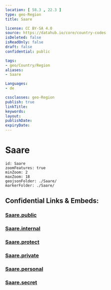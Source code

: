 ```yaml
---
location: [ 58.3 , 22.3 ] 
type: geo-Region
title: Saare

license: CC BY-SA 4.0
source: https://datahub.io/core/country-codes
isDeleted: false
isReadOnly: false
draft: false
confidential: public

tags:
- geo/Country/Region
aliases:
- Saare

Languages:
- de

cssclasses: geo-Region
publish: true
linkTitle: 
keywords: 
layout: 
publishDate: 
expiryDate: 
---
```


# Saare

```leaflet
id: Saare
zoomFeatures: true 
minZoom: 2 
maxZoom: 18
geojsonFolder: ./Saare/
markerFolder: ./Saare/
```


## Confidential Links & Embeds: 

### [Saare.public](/_public/\Earth\Continent\Europe\Europe~North\Estonia\Counties~EstoniaSaare.public.md) 

### [Saare.internal](/_internal/\Earth\Continent\Europe\Europe~North\Estonia\Counties~EstoniaSaare.internal.md) 

### [Saare.protect](/_protect/\Earth\Continent\Europe\Europe~North\Estonia\Counties~EstoniaSaare.protect.md) 

### [Saare.private](/_private/\Earth\Continent\Europe\Europe~North\Estonia\Counties~EstoniaSaare.private.md) 

### [Saare.personal](/_personal/\Earth\Continent\Europe\Europe~North\Estonia\Counties~EstoniaSaare.personal.md) 

### [Saare.secret](/_secret/\Earth\Continent\Europe\Europe~North\Estonia\Counties~EstoniaSaare.secret.md)

